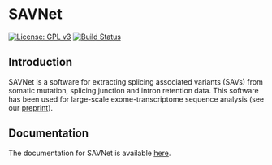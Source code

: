 # SAVNet

[![License: GPL v3](https://img.shields.io/badge/License-GPL%20v3-blue.svg)](https://www.gnu.org/licenses/gpl-3.0)
[![Build Status](https://travis-ci.org/friend1ws/SAVNet.svg?branch=devel)](https://travis-ci.org/friend1ws/SAVNet)

## Introduction

SAVNet is a software for extracting splicing associated variants (SAVs) from somatic mutation, splicing junction and intron retention data. This software has been used for large-scale exome-transcriptome sequence analysis (see our [preprint](https://www.biorxiv.org/content/early/2017/09/28/162560)).

## Documentation

The documentation for SAVNet is available [here](http://savnet.readthedocs.io/en/latest/index.html).
